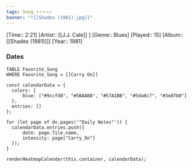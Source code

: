 ```yaml
---
tags: Song ⭐⭐⭐⭐⭐ 
banner: "![[Shades (1981).jpg]]"
---
```

[Time:: 2:21]
[Artist:: [[J.J. Cale]] ]
[Genre:: Blues]
[Played:: 15]
[Album:: [[Shades (1981)]]]
[Year:: 1981]
### Dates
````dataview
TABLE Favorite_Song
WHERE Favorite_Song = [[Carry On]]
````

  ```dataviewjs
const calendarData = { 
	colors: { 
		blue: ["#9ccfd8", "#5BAAB8", "#57A1BB", "#5da8c7", "#3e8fb0"] 
	}, 
	entries: [] 
}; 

for (let page of dv.pages('"Daily Notes"')) { 
	calendarData.entries.push({ 
		date: page.file.name, 
		intensity: page["Carry_On"]
	}); 
} 

renderHeatmapCalendar(this.container, calendarData);
```
